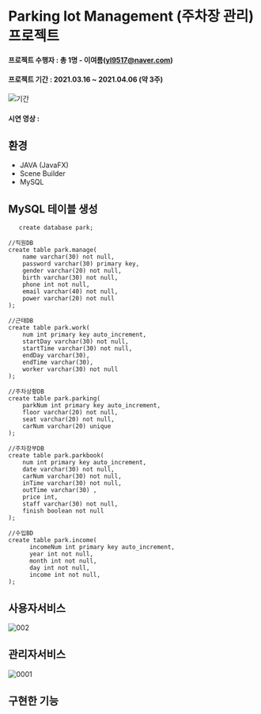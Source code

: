 # Parking lot Management (주차장 관리) 프로젝트

#### 프로젝트 수행자 : 총 1명 - 이여름(yl9517@naver.com)
#### 프로젝트 기간 : 2021.03.16 ~ 2021.04.06 (약 3주)
![기간](https://user-images.githubusercontent.com/80736033/125040417-999eb080-e0d2-11eb-9bfd-2aa186236b2c.png)

#### 시연 영상 :

## 환경
* JAVA (JavaFX)
* Scene Builder
* MySQL

## MySQL 테이블 생성
~~~~
   create database park;
~~~~
~~~~
//직원DB
create table park.manage(
    name varchar(30) not null,
    password varchar(30) primary key,
    gender varchar(20) not null,
    birth varchar(30) not null,
    phone int not null,
    email varchar(40) not null,
    power varchar(20) not null
);
~~~~
~~~~
//근태DB
create table park.work(
    num int primary key auto_increment,
    startDay varchar(30) not null,
    startTime varchar(30) not null,
    endDay varchar(30),
    endTime varchar(30),
    worker varchar(30) not null
);
~~~~
~~~~
//주차상황DB
create table park.parking(
    parkNum int primary key auto_increment,
    floor varchar(20) not null,
    seat varchar(20) not null,
    carNum varchar(20) unique
);
~~~~
~~~~
//주차장부DB
create table park.parkbook(
    num int primary key auto_increment,
    date varchar(30) not null,
    carNum varchar(30) not null,
    inTime varchar(30) not null,
    outTime varchar(30) ,
    price int,
    staff varchar(30) not null,
    finish boolean not null
);
~~~~
~~~~
//수입BD
create table park.income(
      incomeNum int primary key auto_increment,
      year int not null,
      month int not null,
      day int not null,
      income int not null,
);
~~~~
## 사용자서비스
![002](https://user-images.githubusercontent.com/80736033/125043001-76293500-e0d5-11eb-9471-129198363b6f.png)

## 관리자서비스
![0001](https://user-images.githubusercontent.com/80736033/125043435-e1730700-e0d5-11eb-8cd0-9048d2116dda.png)



## 구현한 기능
